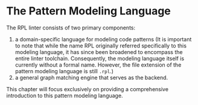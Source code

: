 # The Pattern Modeling Language

The RPL linter consists of two primary components:

1. a domain-specific language for modeling code patterns (It is important to note that while the name RPL originally referred specifically to this modeling language, it has since been broadened to encompass the entire linter toolchain. Consequently, the modeling language itself is currently without a formal name. However, the file extension of the pattern modeling language is still `.rpl`.)
2. a general graph matching engine that serves as the backend.

This chapter will focus exclusively on providing a comprehensive introduction to this pattern modeling language.
